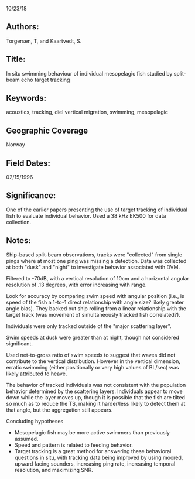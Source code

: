 10/23/18
## Authors:
Torgersen, T, and Kaartvedt, S.
## Title:
In situ swimming behaviour of individual mesopelagic fish studied by split-beam echo target tracking
## Keywords:
acoustics, tracking, diel vertical migration, swimming, mesopelagic
## Geographic Coverage
Norway
## Field Dates:
02/15/1996
## Significance:
One of the earlier papers presenting the use of target tracking of individual fish to evaluate individual behavior.  Used a 38 kHz EK500 for data collection.

## Notes:
Ship-based split-beam observations, tracks were "collected" from single pings where at most one ping was missing a detection.  Data was collected at both "dusk" and "night" to investigate behavior associated with DVM.

Filtered to -70dB, with a vertical resolution of 10cm and a horizontal angular resolution of .13 degrees, with error increasing with range.

Look for accuracy by comparing swim speed with angular position (i.e., is speed of the fish a 1-to-1 direct relationship with angle size?  likely greater angle bias).  They backed out ship rolling from a linear relationship with the target track (was movement of simultaneously tracked fish correlated?).

Individuals were only tracked outside of the "major scattering layer".  

Swim speeds at dusk were greater than at night, though not considered significant.

Used net-to-gross ratio of swim speeds to suggest that waves did not contribute to the vertical distribution.  However in the vertical dimension, erratic swimming (either positionally or very high values of BL/sec) was likely attributed to heave.

The behavior of tracked individuals was not consistent with the population behavior determined by the scattering layers.  Individuals appear to move down while the layer moves up, though it is possible that the fish are tilted so much as to reduce the TS, making it harder/less likely to detect them at that angle, but the aggregation still appears.

Concluding hypotheses
* Mesopelagic fish may be more active swimmers than previously assumed.
* Speed and pattern is related to feeding behavior.
* Target tracking is a great method for answering these behavioral questions in situ, with tracking data being improved by using moored, upward facing sounders, increasing ping rate, increasing temporal resolution, and maximizing SNR.
